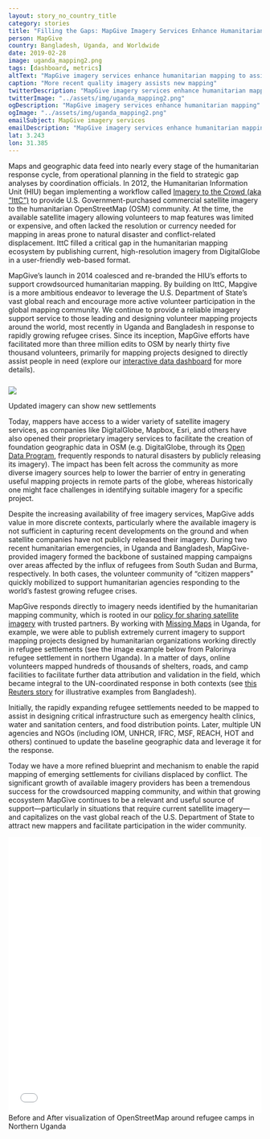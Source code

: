```yaml
---
layout: story_no_country_title
category: stories
title: "Filling the Gaps: MapGive Imagery Services Enhance Humanitarian Mapping"
person: MapGive
country: Bangladesh, Uganda, and Worldwide
date: 2019-02-28
image: uganda_mapping2.png
tags: [dashboard, metrics]
altText: "MapGive imagery services enhance humanitarian mapping to assist the world’s most vulnerable populations"
caption: "More recent quality imagery assists new mapping"
twitterDescription: "MapGive imagery services enhance humanitarian mapping to assist the world’s most vulnerable populations"
twitterImage: "../assets/img/uganda_mapping2.png"
ogDescription: "MapGive imagery services enhance humanitarian mapping"
ogImage: "../assets/img/uganda_mapping2.png"
emailSubject: MapGive imagery services
emailDescription: "MapGive imagery services enhance humanitarian mapping"
lat: 3.243
lon: 31.385
---
```


<style type="text/css">
#table_title {
	margin-top:0px;
}

@media (min-width: 768px) {
    .story .figure-right {
        width: 410px;
    }
}

.story .figure-right {
    float: right;
    margin: 0 0 5px 15px;
}

.example-image {
    height: 21rem;
    border-radius: 4px;
    vertical-align: bottom;
}

</style>
<!-- http://christianspecht.de/2014/03/08/generating-an-image-gallery-with-jekyll-and-lightbox2/ -->
<script src="{{site.baseurl}}/assets/js/lightbox.min.js"></script>
<link href="{{site.baseurl}}/assets/css/lightbox.css" rel="stylesheet" />

<p>
Maps and geographic data feed into nearly every stage of the humanitarian response cycle, from operational planning in the field to strategic gap analyses by coordination officials.  In 2012, the Humanitarian Information Unit (HIU) began implementing a workflow called <a href="https://www.youtube.com/watch?v=zVfDhya2FQ8" target="_blank">Imagery to the Crowd (aka “IttC”)</a> to provide U.S. Government-purchased commercial satellite imagery to the humanitarian OpenStreetMap (OSM) community.  At the time, the available satellite imagery allowing volunteers to map features was limited or expensive, and often lacked the resolution or currency needed for mapping in areas prone to natural disaster and conflict-related displacement.  IttC filled a critical gap in the humanitarian mapping ecosystem by publishing current, high-resolution imagery from DigitalGlobe in a user-friendly web-based format.
</p>
<p>
MapGive’s launch in 2014 coalesced and re-branded the HIU’s efforts to support crowdsourced humanitarian mapping.  By building on IttC, Mapgive is a more ambitious endeavor to leverage the U.S. Department of State’s vast global reach and encourage more active volunteer participation in the global mapping community.  We continue to provide a reliable imagery support service to those leading and designing volunteer mapping projects around the world, most recently in Uganda and Bangladesh in response to rapidly growing refugee crises. Since its inception, MapGive efforts have facilitated more than three million edits to OSM by nearly thirty five thousand volunteers, primarily for mapping projects designed to directly assist people in need (explore our <a href="https://mapgive.state.gov/dashboard/" target="_blank">interactive data dashboard</a> for more details).
</p>

<div class="image-row" style="margin-top:25px">
    <div class="image-set" >
        <div style="margin: 0 auto; display: block;">
            <a class="image-link" href="{{site.baseurl}}/assets/img/updated_img_ex_bright.jpg" data-lightbox="2" title="Updated imagery can show new settlements">
                <img src="{{ site.baseurl }}/assets/img/updated_img_ex_bright.jpg" style="max-width:100%">
            </a>
            <p class="caption">Updated imagery can show new settlements</p>
        </div>
    </div>
</div>

<p>
Today, mappers have access to a wider variety of satellite imagery services, as companies like DigitalGlobe, Mapbox, Esri, and others have also opened their proprietary imagery services to facilitate the creation of foundation geographic data in OSM (e.g. DigitalGlobe, through its <a href="https://www.digitalglobe.com/opendata" target="_blank">Open Data Program</a>, frequently responds to natural disasters by publicly releasing its imagery). The impact has been felt across the community as more diverse imagery sources help to lower the barrier of entry in generating useful mapping projects in remote parts of the globe, whereas historically one might face challenges in identifying suitable imagery for a specific project.
</p>
<p>
Despite the increasing availability of free imagery services, MapGive adds value in more discrete contexts, particularly where the available imagery is not sufficient in capturing recent developments on the ground and when satellite companies have not publicly released their imagery.  During two recent humanitarian emergencies, in Uganda and Bangladesh, MapGive-provided imagery formed the backbone of sustained mapping campaigns over areas affected by the influx of refugees from South Sudan and Burma, respectively.  In both cases, the volunteer community of “citizen mappers” quickly mobilized to support humanitarian agencies responding to the world’s fastest growing refugee crises.
</p>

<p>
MapGive responds directly to imagery needs identified by the humanitarian mapping community, which is rooted in our <a href="https://hiu.state.gov/imagery/" target="_blank">policy for sharing satellite imagery</a> with trusted partners.  By working with <a href="https://www.missingmaps.org/" target="_blank">Missing Maps</a> in Uganda, for example, we were able to publish extremely current imagery to support mapping projects designed by humanitarian organizations working directly in refugee settlements (see the image example below from Palorinya refugee settlement in northern Uganda).  In a matter of days, online volunteers mapped hundreds of thousands of shelters, roads, and camp facilities to facilitate further data attribution and validation in the field, which became integral to the UN-coordinated response in both contexts (see <a href="http://fingfx.thomsonreuters.com/gfx/rngs/MYANMAR-ROHINGYA/010051VB46G/index.html" target="_blank">this Reuters story</a> for illustrative examples from Bangladesh).
</p>
<p>
Initially, the rapidly expanding refugee settlements needed to be mapped to assist in designing critical infrastructure such as emergency health clinics, water and sanitation centers, and food distribution points.  Later, multiple UN agencies and NGOs (including IOM, UNHCR, IFRC, MSF, REACH, HOT and others) continued to update the baseline geographic data and leverage it for the response.
</p>
<p>
Today we have a more refined blueprint and mechanism to enable the rapid mapping of emerging settlements for civilians displaced by conflict. The significant growth of available imagery providers has been a tremendous success for the crowdsourced mapping community, and within that growing ecosystem MapGive continues to be a relevant and useful source of support—particularly in situations that require current satellite imagery—and capitalizes on the vast global reach of the U.S. Department of State to attract new mappers and facilitate participation in the wider community.
</p>

<p></p>
<!--insert before & After visualization here -->

<iframe src="/Mapgive/projects/northern_uganda/hist_slider_northern_uganda.html" width="100%" height="550px" style="float:left;border-width:0px;margin:0px">
</iframe>
<p class="caption">Before and After visualization of OpenStreetMap around refugee camps in Northern Uganda</p>
<p></p><p></p>



